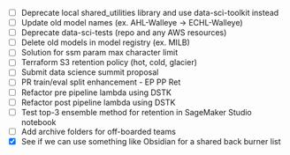 - [ ] Deprecate local shared_utilities library and use data-sci-toolkit instead
- [ ] Update old model names (ex. AHL-Walleye -> ECHL-Walleye)
- [ ] Deprecate data-sci-tests (repo and any AWS resources)
- [ ] Delete old models in model registry (ex. MILB)
- [ ] Solution for ssm param max character limit
- [ ] Terraform S3 retention policy (hot, cold, glacier)
- [ ] Submit data science summit proposal
- [ ] PR train/eval split enhancement - EP PP Ret
- [ ] Refactor pre pipeline lambda using DSTK
- [ ] Refactor post pipeline lambda using DSTK
- [ ] Test top-3 ensemble method for retention in SageMaker Studio notebook
- [ ] Add archive folders for off-boarded teams
- [x] See if we can use something like Obsidian for a shared back burner list